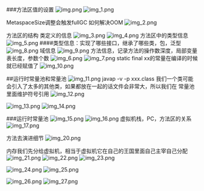 ###方法区值的设置
![img.png](img.png)
![img_1.png](img_1.png)

MetaspaceSize调整会触发fullGC
如何解决OOM
![img_2.png](img_2.png)

方法区的结构
类定义的信息
![img_3.png](img_3.png)
![img_4.png](img_4.png)
方法区中的类型信息
![img_5.png](img_5.png)
####类型信息：实现了哪些接口，继承了哪些类，包，泛型
![img_8.png](img_8.png)
域信息
![img_9.png](img_9.png)
方法信息，记录方法的操作数深度，局部变量表长度，参数个数
![img_6.png](img_6.png)
![img_7.png](img_7.png)
static final xx的常量在编译的时候就已经赋值了
![img_10.png](img_10.png)

##运行时常量池和常量池
![img_11.png](img_11.png)
javap -v -p xxx.class
我们一个类可能会引入了太多的其他类，如果都放在一起的话文件会非常大，所以我们在
常量池里面维护符号引用
![img_12.png](img_12.png)

![img_13.png](img_13.png)
![img_14.png](img_14.png)

###运行时常量池
![img_15.png](img_15.png)
![img_16.png](img_16.png)
虚拟机栈，PC，方法区的关系
![img_17.png](img_17.png)


方法去演进细节
![img_20.png](img_20.png)

内存我们先分给虚拟机，相当于虚拟机它在自己的王国里面自己主宰自己分配
![img_21.png](img_21.png)
![img_22.png](img_22.png)
![img_23.png](img_23.png)

![img_24.png](img_24.png)
![img_25.png](img_25.png)

![img_26.png](img_26.png)
![img_27.png](img_27.png)

